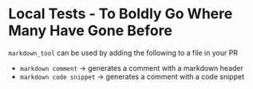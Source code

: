 # Local Tests - To Boldly Go Where Many Have Gone Before

`markdown_tool` can be used by adding the following to a file in your PR

* `markdown comment` -> generates a comment with a markdown header
* `markdown code snippet` -> generates a comment with a code snippet
